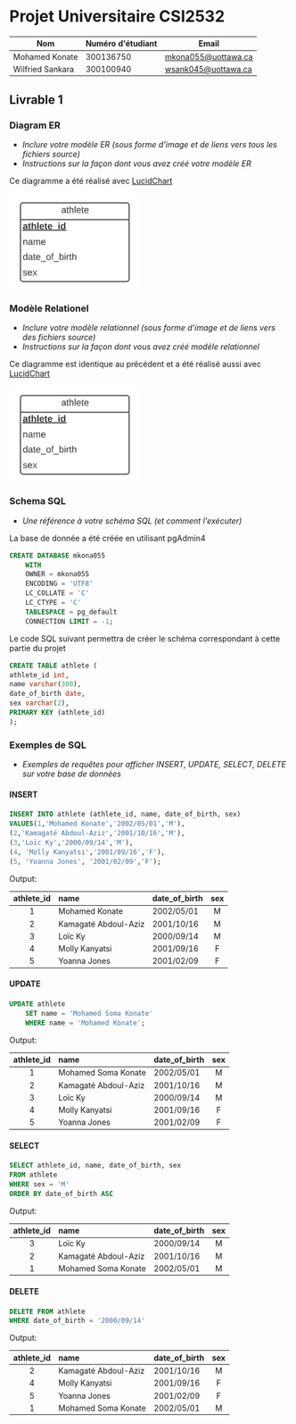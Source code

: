# Projet Universitaire CSI2532



| Nom             | Numéro d'étudiant | Email               |
| --------------  | ----------------- | ------------------- |
| Mohamed Konate  | 300136750         | mkona055@uottawa.ca |
| Wilfried Sankara| 300100940         | wsank045@uottawa.ca |

## Livrable 1



### Diagram ER 

- *Inclure votre modèle ER (sous forme d'image et de liens vers tous les fichiers source)*
- *Instructions sur la façon dont vous avez créé votre modèle ER*

Ce diagramme a été réalisé avec [LucidChart](https://lucid.app/)

![ER Diagram](assets/livrable1/er_diagram.png)



### Modèle Relationel 

- *Inclure votre modèle relationnel (sous forme d'image et de liens vers des fichiers source)*
- *Instructions sur la façon dont vous avez créé  modèle relationnel*

Ce diagramme est identique au précédent et a été réalisé aussi avec [LucidChart](https://lucid.app/)

![ER Diagram](assets/livrable1/modele_relationnel.png)

### Schema SQL

- *Une référence à votre schéma SQL (et comment l'exécuter)*

La base de donnée a été créée en utilisant pgAdmin4 

``` sql
CREATE DATABASE mkona055
    WITH 
    OWNER = mkona055
    ENCODING = 'UTF8'
    LC_COLLATE = 'C'
    LC_CTYPE = 'C'
    TABLESPACE = pg_default
    CONNECTION LIMIT = -1;
```

Le code SQL suivant permettra de créer le schéma correspondant à cette partie du projet

``` sql
CREATE TABLE athlete (
athlete_id int,
name varchar(300),
date_of_birth date,
sex varchar(2),
PRIMARY KEY (athlete_id) 
);
```




### Exemples de SQL

- *Exemples de requêtes pour afficher INSERT, UPDATE, SELECT, DELETE sur votre base de données*

#### INSERT

``` sql
INSERT INTO athlete (athlete_id, name, date_of_birth, sex)
VALUES(1,'Mohamed Konate','2002/05/01','M'),
(2,'Kamagaté Abdoul-Aziz','2001/10/16','M'),
(3,'Loïc Ky','2000/09/14','M'),
(4, 'Molly Kanyatsi','2001/09/16','F'),
(5, 'Yoanna Jones', '2001/02/09','F');
```

Output:

| athlete_id | name                 | date_of_birth | sex  |
| :--------: | :------------------- | ------------- | :--: |
|     1      | Mohamed Konate       | 2002/05/01    |  M   |
|     2      | Kamagaté Abdoul-Aziz | 2001/10/16    |  M   |
|     3      | Loïc Ky              | 2000/09/14    |  M   |
|     4      | Molly Kanyatsi       | 2001/09/16    |  F   |
|     5      | Yoanna Jones         | 2001/02/09    |  F   |



#### UPDATE

``` sql
UPDATE athlete
	SET name = 'Mohamed Soma Konate'
	WHERE name = 'Mohamed Konate';
```

Output:

| athlete_id | name                 | date_of_birth | sex  |
| :--------: | :------------------- | ------------- | :--: |
|     1      | Mohamed Soma Konate  | 2002/05/01    |  M   |
|     2      | Kamagaté Abdoul-Aziz | 2001/10/16    |  M   |
|     3      | Loïc Ky              | 2000/09/14    |  M   |
|     4      | Molly Kanyatsi       | 2001/09/16    |  F   |
|     5      | Yoanna Jones         | 2001/02/09    |  F   |



#### SELECT

``` sql
SELECT athlete_id, name, date_of_birth, sex
FROM athlete
WHERE sex = 'M'
ORDER BY date_of_birth ASC
```

Output:

| athlete_id | name                 | date_of_birth | sex  |
| :--------: | :------------------- | ------------- | :--: |
|     3      | Loïc Ky              | 2000/09/14    |  M   |
|     2      | Kamagaté Abdoul-Aziz | 2001/10/16    |  M   |
|     1      | Mohamed Soma Konate  | 2002/05/01    |  M   |

#### DELETE

``` sql
DELETE FROM athlete 
WHERE date_of_birth = '2000/09/14'
```

Output:

| athlete_id | name                 | date_of_birth | sex  |
| :--------: | :------------------- | ------------- | :--: |
|     2      | Kamagaté Abdoul-Aziz | 2001/10/16    |  M   |
|     4      | Molly Kanyatsi       | 2001/09/16    |  F   |
|     5      | Yoanna Jones         | 2001/02/09    |  F   |
|     1      | Mohamed Soma Konate  | 2002/05/01    |  M   |
